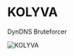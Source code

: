 # KOLYVA
 DynDNS Bruteforcer

![KOLYVA](https://www.armyvoice.gr/wp-content/uploads/2019/03/kolyva.jpg)
